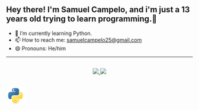 ## Hey there! I'm Samuel Campelo, and i'm just a 13 years old trying to learn programming.👋
- 🌱 I’m currently learning Python.
- 📫 How to reach me: samuelcampelo25@gmail.com
- 😄 Pronouns: He/him
<hr>
<div align="center" style="margin-top: 30px;">
  <a href="https://github.com/OrekiHoutarouu">
  <img height="180em" src="https://github-readme-streak-stats.herokuapp.com/?user=OrekiHoutarouu&theme=radical"/>
  <img height="180em" src="https://github-readme-stats.vercel.app/api/?username=OrekiHoutarouu&count_private=true&show_icons=true&theme=radical"/>
</div>
<div style="display: inline-block; margin-top: 30px;">
    <img width="50px" src="https://raw.githubusercontent.com/devicons/devicon/master/icons/python/python-original.svg" alt="Python-Icon">
</div>
